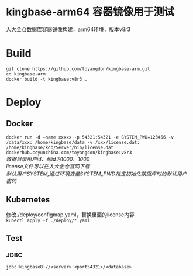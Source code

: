 # kingbase-arm64 容器镜像用于测试
人大金仓数据库容器镜像构建，arm64环境，版本v8r3
# Build
`git clone https://github.com/toyangdon/kingbase-arm.git`  
`cd kingbase-arm`  
`docker build -t kingbase:v8r3 .`
# Deploy
## Docker
`docker run -d –name xxxxx -p 54321:54321 -e SYSTEM_PWD=123456 -v /data/xxx: /home/kingbase/data -v /xxx/license.dat: /home/kingbase/kdb/Server/bin/license.dat dockerhub.ccyunchina.com/toyangdon/kingbase:v8r3`  
*数据目录用户id、组id为1000、1000*  
*license文件可以在人大金仓官网下载*  
*默认用户SYSTEM,通过环境变量SYSTEM_PWD指定初始化数据库时的默认用户密码*  
## Kubernetes
修改./deploy/configmap.yaml，替换里面的license内容  
`kubectl apply -f ./deploy/*.yaml`
## Test
### JDBC
`jdbc:kingbase8://<server>:<port54321>/<database>`
